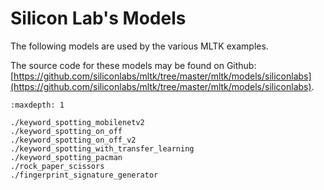# Silicon Lab's Models

The following models are used by the various MLTK examples.

The source code for these models may be found on Github: [https://github.com/siliconlabs/mltk/tree/master/mltk/models/siliconlabs](https://github.com/siliconlabs/mltk/tree/master/mltk/models/siliconlabs).


```{toctree}
:maxdepth: 1

./keyword_spotting_mobilenetv2
./keyword_spotting_on_off
./keyword_spotting_on_off_v2
./keyword_spotting_with_transfer_learning
./keyword_spotting_pacman
./rock_paper_scissors
./fingerprint_signature_generator
```








